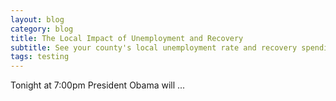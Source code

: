 ```yaml
---
layout: blog
category: blog
title: The Local Impact of Unemployment and Recovery
subtitle: See your county's local unemployment rate and recovery spending
tags: testing
---
```

Tonight at 7:00pm President Obama will ...